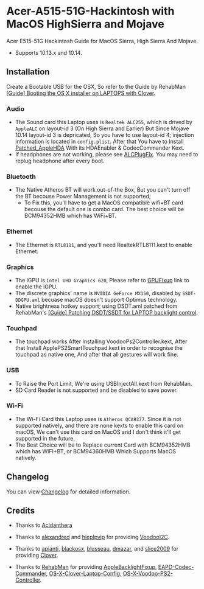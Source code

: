 # Acer-A515-51G-Hackintosh with MacOS HighSierra and Mojave
Acer E515-51G Hackintosh Guide for MacOS Sierra, High Sierra And Mojave.

* Supports 10.13.x and 10.14.


## Installation

Create a Bootable USB for the OSX, So refer to the Guide by RehabMan [[Guide] Booting the OS X installer on LAPTOPS with Clover](https://www.tonymacx86.com/el-capitan-laptop-support/148093-guide-booting-os-x-installer-laptops-clover.html).

### Audio
* The Sound card this Laptop uses is `Realtek ALC255`, which is drived by `AppleALC` on layout-id 3 (On High Sierra and Earlier) But Since Mojave 10.14 layout-id 3 is depricated, So you have to use layout-id 4; injection information is located in `config.plist`. After that You have to Install [Patched_AppleHDA](https://github.com/Siddhesh9146/Acer-E515-51G-Hackintosh/tree/master/AppleHDA_ALC225_Patched) With its HDAEnabler & CodecCommander Kext.
* If headphones are not working, please see [ALCPlugFix](https://github.com/Siddhesh9146/Acer-E515-51G-Hackintosh/tree/master/ALCPlugFix). You may need to replug headphone after every boot.

    
### Bluetooth
* The Native Atheros BT will work out-of-the Box, But you can't turn off the BT becouse Power Management is not supported;
    * To Fix this, you'll have to get a MacOS compatible wifi+BT card becouse the default one is combo card. The best choice will be BCM94352HMB which has WiFi+BT.


### Ethernet
* The Ethernet is `RTL8111`, and you'll need RealtekRTL8111.kext to enable Ethernet.

### Graphics
* The iGPU is `Intel UHD Graphics 620`, Please refer to [GPUFixup](https://github.com/Siddhesh9146/Acer-E515-51G-Hackintosh/blob/master/GPUFixup.txt) link to enable the iGPU.
* The discrete graphics' name is `NVIDIA GeForce MX150`, disabled by `SSDT-DDGPU.aml` becuase macOS doesn't support Optimus technology.
* Native brightness hotkey support; using DSDT.aml patched from RehabMan's [[Guide] Patching DSDT/SSDT for LAPTOP backlight control](https://www.tonymacx86.com/threads/guide-patching-dsdt-ssdt-for-laptop-backlight-control.152659/).

### Touchpad
* The touchpad works After Installing VoodooPs2Controller.kext, After that Install ApplePS2SmartTouchpad.kext in order to recognise the touchpad as native one, And after that all gestures will work fine.

### USB
* To Raise the Port Limit, We're using USBInjectAll.kext from RehabMan.
* SD Card Reader is not supported and be disabled to save power.

### Wi-Fi
* The Wi-Fi Card this Laptop uses is `Atheros QCA9377`. Since it is not supported natively, and there are none kexts to enable this card on macOS, We can't use this card on MacOS and I don't think it'll get supported in the future.
* The Best Choice will be to Replace current Card with BCM94352HMB which has WiFI+BT, or BCM94360HMB Which Supports MacOS natively.

## Changelog

You can view [Changelog](Changelog.md) for detailed information.



## Credits

- Thanks to [Acidanthera](https://github.com/acidanthera) 

- Thanks to [alexandred](https://github.com/alexandred) and [hieplpvip](https://github.com/hieplpvip) for providing [VoodooI2C](https://github.com/alexandred/VoodooI2C).

- Thanks to [apianti](https://sourceforge.net/u/apianti), [blackosx](https://sourceforge.net/u/blackosx), [blusseau](https://sourceforge.net/u/blusseau), [dmazar](https://sourceforge.net/u/dmazar), and [slice2009](https://sourceforge.net/u/slice2009) for providing [Clover](https://sourceforge.net/projects/cloverefiboot).

- Thanks to [RehabMan](https://github.com/RehabMan) for providing [AppleBacklightFixup](https://github.com/RehabMan/AppleBacklightFixup), [EAPD-Codec-Commander](https://github.com/RehabMan/EAPD-Codec-Commander), [OS-X-Clover-Laptop-Config](https://github.com/RehabMan/OS-X-Clover-Laptop-Config), [OS-X-Voodoo-PS2-Controller](https://github.com/RehabMan/OS-X-Voodoo-PS2-Controller).
